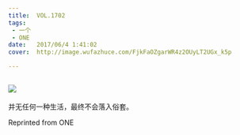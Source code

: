 ```yaml
---
title:	VOL.1702
tags:
 - 一个
 - ONE
date:	2017/06/4 1:41:02
cover:	http://image.wufazhuce.com/FjkFaOZgarWR4z2OUyLT2UGx_k5p

---
```

![](http://image.wufazhuce.com/FjkFaOZgarWR4z2OUyLT2UGx_k5p)
---

并无任何一种生活，最终不会落入俗套。
 
Reprinted from ONE

